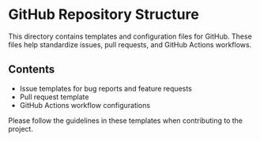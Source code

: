 # GitHub Repository Structure

This directory contains templates and configuration files for GitHub. These files help standardize issues, pull requests, and GitHub Actions workflows.

## Contents

- Issue templates for bug reports and feature requests
- Pull request template
- GitHub Actions workflow configurations

Please follow the guidelines in these templates when contributing to the project.
